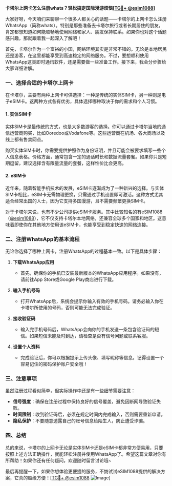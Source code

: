 **卡塔尔上网卡怎么注册whats？轻松搞定国际漫游烦恼[[TG💪+ @esim1088](https://t.me/s/esim1088)]**

大家好呀，今天咱们来聊聊一个很多人都关心的话题——卡塔尔的上网卡怎么注册WhatsApp（简称whats）。特别是那些准备去卡塔尔旅行或者长期居住的朋友，肯定都想知道如何能顺畅地使用网络和家人、朋友保持联系。如果你也对这个话题感兴趣，那就跟着我一起深入了解吧！

首先，卡塔尔作为一个富裕的小国，网络环境其实是非常不错的。无论是本地居民还是游客，在这里都能享受到高速稳定的网络服务。不过，要想顺利使用WhatsApp这类即时通讯软件，还是需要做一些准备工作。接下来，我会分步骤给大家详细讲解。

### 一、选择合适的卡塔尔上网卡

在卡塔尔，主要有两种上网卡可供选择：一种是传统的实体SIM卡，另一种则是电子eSIM卡。这两种方式各有优劣，具体选择哪种取决于你的需求和个人习惯。

#### 1. 实体SIM卡

实体SIM卡是最传统的方式，也是大多数游客的选择。你可以通过卡塔尔当地的通信运营商购买，比如Ooredoo或Vodafone等。这些运营商在机场、各大商场以及线上都有售卖网点。

购买实体SIM卡时，你需要提供护照作为身份证明，并且可能会被要求填写一些个人信息表格。价格方面，通常包含一定的通话时长和数据流量套餐。如果你只是短期逗留，建议选择含有限量流量的套餐，这样性价比会更高。

#### 2. eSIM卡

近年来，随着智能手机技术的发展，eSIM卡逐渐成为了一种新兴的选择。与实体SIM卡相比，eSIM卡无需物理更换，只需通过手机设置即可激活。这种方式尤其适合经常出国的人士，因为它支持多国漫游，且不需要频繁更换SIM卡。

对于卡塔尔来说，也有不少公司提供eSIM卡服务。其中比较知名的有eSIM1088（[@esim1088](https://t.me/s/esim1088)），它不仅支持卡塔尔本地网络，还兼容全球多个国家和地区。这意味着即使你在其他地方使用该eSIM卡，也能享受到稳定快速的网络连接。

### 二、注册WhatsApp的基本流程

无论你选择了哪种上网卡，注册WhatsApp的过程基本一致。以下是具体步骤：

1. **下载WhatsApp应用**
   - 首先，确保你的手机已安装最新版本的WhatsApp应用程序。如果没有，请前往App Store或Google Play商店进行下载。

2. **输入手机号码**
   - 打开WhatsApp后，系统会提示你输入有效的手机号码。请务必输入你在卡塔尔所使用的号码，否则可能无法完成验证。

3. **接收验证码**
   - 输入完手机号码后，WhatsApp会向你的手机发送一条包含验证码的短信。如果短信未能及时到达，请检查是否有信号问题或联系客服。

4. **设置个人资料**
   - 完成验证后，你可以根据提示上传头像、填写昵称等信息。记得设置一个容易记住的密码保护账户安全哦！

### 三、注意事项

虽然注册过程看似简单，但实际操作中还是有一些细节需要注意：

- **信号强度**：确保在注册过程中保持良好的信号覆盖，避免因断网导致验证失败。
- **时间限制**：收到验证码后，必须在规定时间内完成输入，否则需要重新申请。
- **隐私保护**：不要随意透露自己的账号信息给陌生人，防止遭受诈骗。

### 四、总结

总的来说，卡塔尔的上网卡无论是实体SIM卡还是eSIM卡都非常方便易用，只要按照上述方法正确操作，就能轻松注册并使用WhatsApp了。希望这篇文章对你有所帮助！如果你还有任何疑问，欢迎随时留言讨论哦~

最后再提醒一下，如果你想体验更便捷的服务，不妨试试eSIM1088提供的解决方案，它真的超级方便！[[TG💪+ @esim1088](https://t.me/s/esim1088) ![Image](https://i.postimg.cc/4NQfJmqS/Snipaste-2025-05-13-00-14-12.png)]